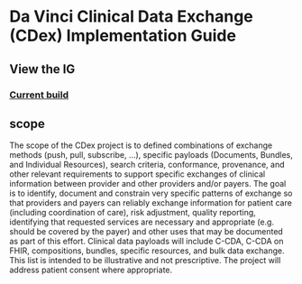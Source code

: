 # Da Vinci Clinical Data Exchange (CDex) Implementation Guide

## View the IG

### [Current build](https://build.fhir.org/ig/HL7/davinci-ecdx)

## scope

The scope of the CDex project is to defined combinations of exchange methods (push, pull, subscribe, …), specific payloads (Documents, Bundles, and Individual Resources), search criteria, conformance, provenance, and other relevant requirements to support specific exchanges of clinical information between provider and other providers and/or payers. The goal is to identify, document and constrain very specific patterns of exchange so that providers and payers can reliably exchange information for patient care (including coordination of care), risk adjustment, quality reporting, identifying that requested services are necessary and appropriate (e.g. should be covered by the payer) and other uses that may be documented as part of this effort. Clinical data payloads will include C-CDA, C-CDA on FHIR, compositions, bundles, specific resources, and bulk data exchange. This list is intended to be illustrative and not prescriptive. The project will address patient consent where appropriate.




